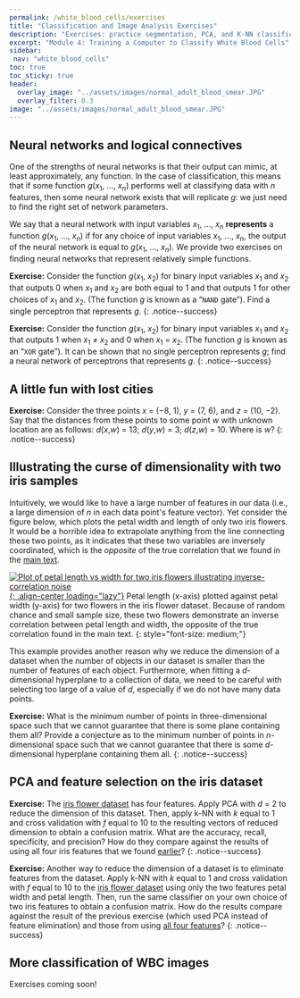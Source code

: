 ```yaml
---
permalink: /white_blood_cells/exercises
title: "Classification and Image Analysis Exercises"
description: "Exercises: practice segmentation, PCA, and K-NN classification on white-blood-cell images to reinforce module concepts."
excerpt: "Module 4: Training a Computer to Classify White Blood Cells"
sidebar:
 nav: "white_blood_cells"
toc: true
toc_sticky: true
header:
  overlay_image: "../assets/images/normal_adult_blood_smear.JPG"
  overlay_filter: 0.3
image: "../assets/images/normal_adult_blood_smear.JPG"
---
```


## Neural networks and logical connectives

One of the strengths of neural networks is that their output can mimic, at least approximately, any function. In the case of classification, this means that if some function *g*(*x*<sub>1</sub>, …, *x*<sub><em>n</em></sub>) performs well at classifying data with *n* features, then some neural network exists that will replicate *g*: we just need to find the right set of network parameters.

We say that a neural network with input variables *x*<sub>1</sub>, …, *x*<sub><em>n</em></sub> **represents** a function *g*(*x*<sub>1</sub>, …, *x*<sub><em>n</em></sub>) if for any choice of input variables *x*<sub>1</sub>, …, *x*<sub><em>n</em></sub>, the output of the neural network is equal to *g*(*x*<sub>1</sub>, …, *x*<sub><em>n</em></sub>). We provide two exercises on finding neural networks that represent relatively simple functions.

**Exercise:** Consider the function *g*(*x*<sub>1</sub>, *x*<sub>2</sub>) for binary input variables *x*<sub>1</sub> and *x*<sub>2</sub> that outputs 0 when *x*<sub>1</sub> and *x*<sub>2</sub> are both equal to 1 and that outputs 1 for other choices of *x*<sub>1</sub> and *x*<sub>2</sub>. (The function *g* is known as a “``NAND`` gate”). Find a single perceptron that represents *g*.
{: .notice--success}

**Exercise:** Consider the function *g*(*x*<sub>1</sub>, *x*<sub>2</sub>) for binary input variables *x*<sub>1</sub> and *x*<sub>2</sub> that outputs 1 when *x*<sub>1</sub> ≠ *x*<sub>2</sub> and 0 when *x*<sub>1</sub> = *x*<sub>2</sub>. (The function *g* is known as an “`XOR` gate”). It can be shown that no single perceptron represents *g*; find a neural network of perceptrons that represents *g*.
{: .notice--success}

## A little fun with lost cities

**Exercise:** Consider the three points *x* = (−8, 1), *y* = (7, 6), and *z* = (10, −2). Say that the distances from these points to some point *w* with unknown location are as follows: *d*(*x*,*w*) = 13; *d*(*y*,*w*) = 3; *d*(*z*,*w*) = 10. Where is *w*?
{: .notice--success}

## Illustrating the curse of dimensionality with two iris samples

Intuitively, we would like to have a large number of features in our data (i.e., a large dimension of *n* in each data point's feature vector). Yet consider the figure below, which plots the petal width and length of only two iris flowers. It would be a horrible idea to extrapolate anything from the line connecting these two points, as it indicates that these two variables are inversely coordinated, which is the *opposite* of the true correlation that we found in the [main text](pca#dimension-reduction-with-principal-components-analysis).

[![Plot of petal length vs width for two iris flowers illustrating inverse-correlation noise](../assets/images/600px/curse_of_dimensionality_two_irises.png){: .align-center loading="lazy"}](../assets/images/curse_of_dimensionality_two_irises.png)
Petal length (x-axis) plotted against petal width (y-axis) for two flowers in the iris flower dataset. Because of random chance and small sample size, these two flowers demonstrate an inverse correlation between petal length and width, the opposite of the true correlation found in the main text.
{: style="font-size: medium;"}

This example provides another reason why we reduce the dimension of a dataset when the number of objects in our dataset is smaller than the number of features of each object. Furthermore, when fitting a *d*-dimensional hyperplane to a collection of data, we need to be careful with selecting too large of a value of *d*, especially if we do not have many data points.

**Exercise:** What is the minimum number of points in three-dimensional space such that we cannot guarantee that there is some plane containing them all? Provide a conjecture as to the minimum number of points in *n*-dimensional space such that we cannot guarantee that there is some *d*-dimensional hyperplane containing them all.
{: .notice--success}

## PCA and feature selection on the iris dataset

**Exercise:** The [iris flower dataset](../downloads/iris.csv) has four features. Apply PCA with *d* = 2 to reduce the dimension of this dataset. Then, apply k-NN with *k* equal to 1 and cross validation with *f* equal to 10 to the resulting vectors of reduced dimension to obtain a confusion matrix. What are the accuracy, recall, specificity, and precision? How do they compare against the results of using all four iris features that we found [earlier](training#a-first-attempt-at-quantifying-the-success-of-a-classifier)?
{: .notice--success}

**Exercise:** Another way to reduce the dimension of a dataset is to eliminate features from the dataset. Apply k-NN with *k* equal to 1 and cross validation with *f* equal to 10 to the [iris flower dataset](../downloads/iris.csv) using only the two features petal width and petal length. Then, run the same classifier on your own choice of two iris features to obtain a confusion matrix. How do the results compare against the result of the previous exercise (which used PCA instead of feature elimination) and those from using [all four features](training#a-first-attempt-at-quantifying-the-success-of-a-classifier)?
{: .notice--success}

## More classification of WBC images

Exercises coming soon!
